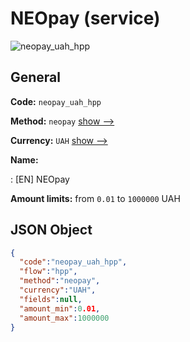 
# NEOpay (service) 
![neopay_uah_hpp](https://static.openfintech.io/payment_methods/neopay_uah_hpp/logo.svg?w=400&c=v0.59.26#w200)  

## General 
 
**Code:** `neopay_uah_hpp` 
 
**Method:** `neopay` 
 [show -->](/payment-methods/neopay/) 
 
**Currency:** `UAH` [show -->](/currencies/UAH/) 
 
**Name:** 
 
:	[EN] NEOpay 
 
**Amount limits:** from `0.01` to `1000000` UAH 

## JSON Object 

```json
{
  "code":"neopay_uah_hpp",
  "flow":"hpp",
  "method":"neopay",
  "currency":"UAH",
  "fields":null,
  "amount_min":0.01,
  "amount_max":1000000
}
```  
